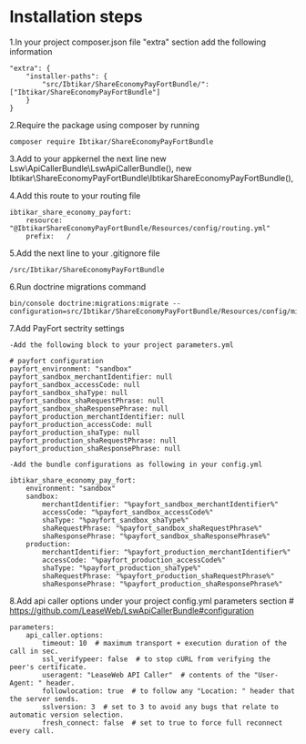 Installation steps
==================

1.In your project composer.json file "extra" section add the following information

    "extra": {
        "installer-paths": {
            "src/Ibtikar/ShareEconomyPayFortBundle/": ["Ibtikar/ShareEconomyPayFortBundle"]
        }
    }

2.Require the package using composer by running

    composer require Ibtikar/ShareEconomyPayFortBundle

3.Add to your appkernel the next line
    new Lsw\ApiCallerBundle\LswApiCallerBundle(),
    new Ibtikar\ShareEconomyPayFortBundle\IbtikarShareEconomyPayFortBundle(),

4.Add this route to your routing file

    ibtikar_share_economy_payfort:
        resource: "@IbtikarShareEconomyPayFortBundle/Resources/config/routing.yml"
        prefix:   /

5.Add the next line to your .gitignore file

    /src/Ibtikar/ShareEconomyPayFortBundle

6.Run doctrine migrations command

    bin/console doctrine:migrations:migrate --configuration=src/Ibtikar/ShareEconomyPayFortBundle/Resources/config/migrations.yml

7.Add PayFort sectrity settings

    -Add the following block to your project parameters.yml

    # payfort configuration
    payfort_environment: "sandbox"
    payfort_sandbox_merchantIdentifier: null
    payfort_sandbox_accessCode: null
    payfort_sandbox_shaType: null
    payfort_sandbox_shaRequestPhrase: null
    payfort_sandbox_shaResponsePhrase: null
    payfort_production_merchantIdentifier: null
    payfort_production_accessCode: null
    payfort_production_shaType: null
    payfort_production_shaRequestPhrase: null
    payfort_production_shaResponsePhrase: null

    -Add the bundle configurations as following in your config.yml
    
    ibtikar_share_economy_pay_fort:
        environment: "sandbox"
        sandbox:
            merchantIdentifier: "%payfort_sandbox_merchantIdentifier%"
            accessCode: "%payfort_sandbox_accessCode%"
            shaType: "%payfort_sandbox_shaType%"
            shaRequestPhrase: "%payfort_sandbox_shaRequestPhrase%"
            shaResponsePhrase: "%payfort_sandbox_shaResponsePhrase%"
        production:
            merchantIdentifier: "%payfort_production_merchantIdentifier%"
            accessCode: "%payfort_production_accessCode%"
            shaType: "%payfort_production_shaType%"
            shaRequestPhrase: "%payfort_production_shaRequestPhrase%"
            shaResponsePhrase: "%payfort_production_shaResponsePhrase%"

8.Add api caller options under your project config.yml parameters section     # https://github.com/LeaseWeb/LswApiCallerBundle#configuration

    parameters:
        api_caller.options:
            timeout: 10  # maximum transport + execution duration of the call in sec.
            ssl_verifypeer: false  # to stop cURL from verifying the peer's certificate.
            useragent: "LeaseWeb API Caller"  # contents of the "User-Agent: " header.
            followlocation: true  # to follow any "Location: " header that the server sends.
            sslversion: 3  # set to 3 to avoid any bugs that relate to automatic version selection.
            fresh_connect: false  # set to true to force full reconnect every call.

    
